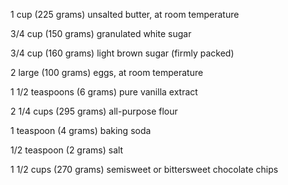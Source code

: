 1 cup (225 grams) unsalted butter, at room temperature

3/4 cup (150 grams) granulated white sugar

3/4 cup (160 grams) light brown sugar (firmly packed)

2 large (100 grams) eggs, at room temperature

1 1/2 teaspoons (6 grams) pure vanilla extract

2 1/4 cups (295 grams) all-purpose flour

1 teaspoon (4 grams) baking soda

1/2 teaspoon (2 grams) salt

1 1/2 cups (270 grams) semisweet or bittersweet chocolate chips


